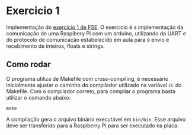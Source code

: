# Exercicio 1

Implementação do [exercicio 1 de FSE](https://gitlab.com/fse_fga/exercicios/exercicio-1-uart). O exercício é a implementação da comunicação de uma Raspibery Pi com um arduino, utilizando da UART e do protocolo de comunicação estabelecido em aula para o envio e recebimento de inteiros, floats e strings.

## Como rodar

O programa utiliza de Makefile com cross-compiling, é necessário inicialmente ajustar o caminho do compilador utilizado na variável `CC` do Makefile. Com o compilador correto, para compilar o programa basta utilizar o comando abaixo:

```
make
```

A compilação gera o arquivo binário executável em `bin/bin`. Esse arquivo deve ser transferido para a Raspiberry Pi para ser executado na placa.